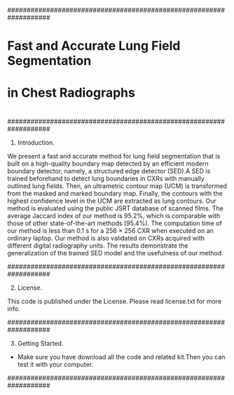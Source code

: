 ###################################################################
#                                                                 #
#    Fast and Accurate Lung Field Segmentation                    #
#    in Chest Radiographs                                         #
#                                                                 #
###################################################################

1. Introduction.

We present a fast and accurate method for lung field segmentation that is built on a high-quality boundary map detected by an efficient modern boundary detector, namely, a structured edge detector (SED).A SED is trained beforehand to detect lung boundaries in CXRs with manually outlined lung fields. Then, an ultrametric contour map (UCM) is transformed from the masked and marked boundary map. Finally, the contours with the highest confidence level in the UCM are extracted as lung contours. Our method is evaluated using the public JSRT database of scanned films. The average Jaccard index of our method is 95.2%, which is comparable with those of other state-of-the-art methods (95.4%). The computation time of our method is less than 0.1 s for a 256 × 256 CXR when executed on an ordinary laptop. Our method is also validated on CXRs acquired with different digital radiography units. The results demonstrate the generalization of the trained SED model and the usefulness of our method.


###################################################################

2. License.

This code is published under the License.
Please read license.txt for more info.

###################################################################


3. Getting Started.

 - Make sure you have download all the code and related kit.Then you can test it with your computer.

###################################################################

